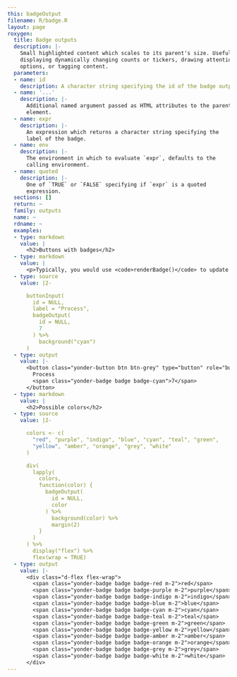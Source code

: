 ```yaml
---
this: badgeOutput
filename: R/badge.R
layout: page
roxygen:
  title: Badge outputs
  description: |-
    Small highlighted content which scales to its parent's size. Useful for
    displaying dynamically changing counts or tickers, drawing attention to new
    options, or tagging content.
  parameters:
  - name: id
    description: A character string specifying the id of the badge output.
  - name: '...'
    description: |-
      Additional named argument passed as HTML attributes to the parent
      element.
  - name: expr
    description: |-
      An expression which returns a character string specifying the
      label of the badge.
  - name: env
    description: |-
      The environment in which to evaluate `expr`, defaults to the
      calling environment.
  - name: quoted
    description: |-
      One of `TRUE` or `FALSE` specifying if `expr` is a quoted
      expression.
  sections: []
  return: ~
  family: outputs
  name: ~
  rdname: ~
  examples:
  - type: markdown
    value: |
      <h2>Buttons with badges</h2>
  - type: markdown
    value: |
      <p>Typically, you would use <code>renderBadge()</code> to update a badge's value. Here we are hard-coding a default value of 7.</p>
  - type: source
    value: |2-

      buttonInput(
        id = NULL,
        label = "Process",
        badgeOutput(
          id = NULL,
          7
        ) %>%
          background("cyan")
      )
  - type: output
    value: |-
      <button class="yonder-button btn btn-grey" type="button" role="button">
        Process
        <span class="yonder-badge badge badge-cyan">7</span>
      </button>
  - type: markdown
    value: |
      <h2>Possible colors</h2>
  - type: source
    value: |2-

      colors <- c(
        "red", "purple", "indigo", "blue", "cyan", "teal", "green",
        "yellow", "amber", "orange", "grey", "white"
      )

      div(
        lapply(
          colors,
          function(color) {
            badgeOutput(
              id = NULL,
              color
            ) %>%
              background(color) %>%
              margin(2)
          }
        )
      ) %>%
        display("flex") %>%
        flex(wrap = TRUE)
  - type: output
    value: |-
      <div class="d-flex flex-wrap">
        <span class="yonder-badge badge badge-red m-2">red</span>
        <span class="yonder-badge badge badge-purple m-2">purple</span>
        <span class="yonder-badge badge badge-indigo m-2">indigo</span>
        <span class="yonder-badge badge badge-blue m-2">blue</span>
        <span class="yonder-badge badge badge-cyan m-2">cyan</span>
        <span class="yonder-badge badge badge-teal m-2">teal</span>
        <span class="yonder-badge badge badge-green m-2">green</span>
        <span class="yonder-badge badge badge-yellow m-2">yellow</span>
        <span class="yonder-badge badge badge-amber m-2">amber</span>
        <span class="yonder-badge badge badge-orange m-2">orange</span>
        <span class="yonder-badge badge badge-grey m-2">grey</span>
        <span class="yonder-badge badge badge-white m-2">white</span>
      </div>
---
```

